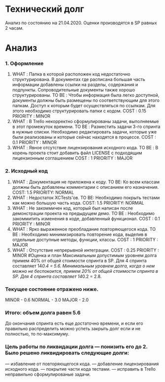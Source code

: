 # Технический долг
  Анализ по состоянию на 21.04.2020.
  Оценки производятся в SP равных 2 часам.
# Анализ
### 1.	Оформление
1. WHAT : Папка в которой расположен код недостаточно структурирована. В документах где расписана большая часть информации  добавлены ссылки на  разделы, содержания и подпункты. Сопроводительные документы также хорошо структурированы.
TO BE : Чтобы информация была легко доступной, документы должны быть размещены по соответствующим для этого папкам. Доступ к которым будет осуществляться по ссылкам. Для этого необходимо структурировать папки с кодом.
COST : 0.15
PRIORITY : MINOR
2. WHAT : В Trello некорректно сформулированы задачи, выполняемые в этот промежуток времени.
TO BE : Разместить задачи 3-го спринта в нужные списки. Необходимо редактировать задачи, которые уже были реализованы и которые сейчас находятся в процессе.
COST : 0.1
PRIORITY : MINOR
3. WHAT : Явное отсутствие лицензирования исходного кода.
TO BE : В корень проекта стоит добавить файл LICENSE с подходящим лицензионным соглашением
COST : 1
PRIORITY : MAJOR
### 2.	Исходный код
1. WHAT : Документация не приложена к коду.
TO BE: Ко всем классам должны быть добавлены комментарии с описанием его назначения.
COST: 1.5
PRIORITY: NORMAL
2. WHAT : Недостаток XCTests'ов.
TO BE: Необходимо покрыть тестами как можно большую часть кода.
COST: 1.5
PRIORITY: NORMAL
3. WHAT : Не закоммичен код, который был написан после демонстрации проекта на предыдущем демо.
TO BE : Необходимо закоммитить изменения в коде, добавленный функционал.
COST : 0.1
PRIORITY : MINOR
4. WHAT : Ярко выраженное преобладание повторяющегося кода.
TO BE : Необходимо минимизировать повторение кода, выделив в отдельные доступные методы, функции, классы.
COST : 1
PRIORITY : MAJOR
5. WHAT : Отсутствие непрерывной интеграции.
COST : 0.25
PRIORITY : MINOR
#Оценка и план
Максимальным допустимым уровнем долга примем 40% от общей стоимости спринта в SP. Для 4 спринта составляет 14*0.4 = 5.6.
Минимальным уровнем долга, когда о нем можно не беспокоится, примем 20% от общей стоимости спринта в SP. Для 4 спринта составляет 14*0.2 = 2.8.
### Текущее состояние отражено ниже.
MINOR - 0.6
NORMAL - 3.0
MAJOR - 2.0
### Итого: объем долга равен 5.6
До окончания спринта есть еще достаточно времени, и если его правильно распределить можно успеть закрыть долг если и не полностью, то по-максимуму. 
### Цель работы по ликвидации долга — понизить его до 2. Было решено ликвидировать следующие долги:
— избавление от повторяющегося кода.
— добавление лицензирования исходного кода.
— покрытие части кода тестами.
— исправить в Trello неправильно сформулированые задачи.
